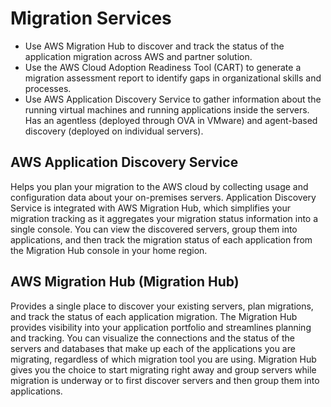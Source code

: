 # Migration Services


- Use AWS Migration Hub to discover and track the status of the application migration across AWS and partner solution.
- Use the AWS Cloud Adoption Readiness Tool (CART) to generate a migration assessment report to identify gaps in organizational skills and processes.
- Use AWS Application Discovery Service to gather information about the running virtual machines and running applications inside the servers. Has an agentless (deployed through OVA in VMware) and agent-based discovery (deployed on individual servers).

## AWS Application Discovery Service 

Helps you plan your migration to the AWS cloud by collecting usage and configuration data about your on-premises servers. Application Discovery Service is integrated with AWS Migration Hub, which simplifies your migration tracking as it aggregates your migration status information into a single console. You can view the discovered servers, group them into applications, and then track the migration status of each application from the Migration Hub console in your home region.


## AWS Migration Hub (Migration Hub) 

Provides a single place to discover your existing servers, plan migrations, and track the status of each application migration. The Migration Hub provides visibility into your application portfolio and streamlines planning and tracking. You can visualize the connections and the status of the servers and databases that make up each of the applications you are migrating, regardless of which migration tool you are using. Migration Hub gives you the choice to start migrating right away and group servers while migration is underway or to first discover servers and then group them into applications.
